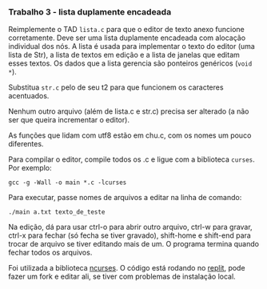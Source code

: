 ### Trabalho 3 - lista duplamente encadeada

Reimplemente o TAD `lista.c` para que o editor de texto anexo funcione corretamente.
Deve ser uma lista duplamente encadeada com alocação individual dos nós.
A lista é usada para implementar o texto do editor (uma lista de Str), a lista de textos em edição e a lista de janelas que editam esses textos.
Os dados que a lista gerencia são ponteiros genéricos (`void *`).

Substitua `str.c` pelo de seu t2 para que funcionem os caracteres acentuados.

Nenhum outro arquivo (além de lista.c e str.c) precisa ser alterado (a não ser que queira incrementar o editor).

As funções que lidam com utf8 estão em chu.c, com os nomes um pouco diferentes.

Para compilar o editor, compile todos os .c e ligue com a biblioteca `curses`. Por exemplo:
```
gcc -g -Wall -o main *.c -lcurses
```

Para executar, passe nomes de arquivos a editar na linha de comando:
```
./main a.txt texto_de_teste
```

Na edição, dá para usar ctrl-o para abrir outro arquivo, ctrl-w para gravar, ctrl-x para fechar (só fecha se tiver gravado), shift-home e shift-end para trocar de arquivo se tiver editando mais de um. O programa termina quando fechar todos os arquivos.

Foi utilizada a biblioteca [ncurses](https://invisible-island.net/ncurses/ncurses.html).
O código está rodando no [replit](https://replit.com/@BenhurStein/ed-t3), pode fazer um fork e editar ali, se tiver com problemas de instalação local.

